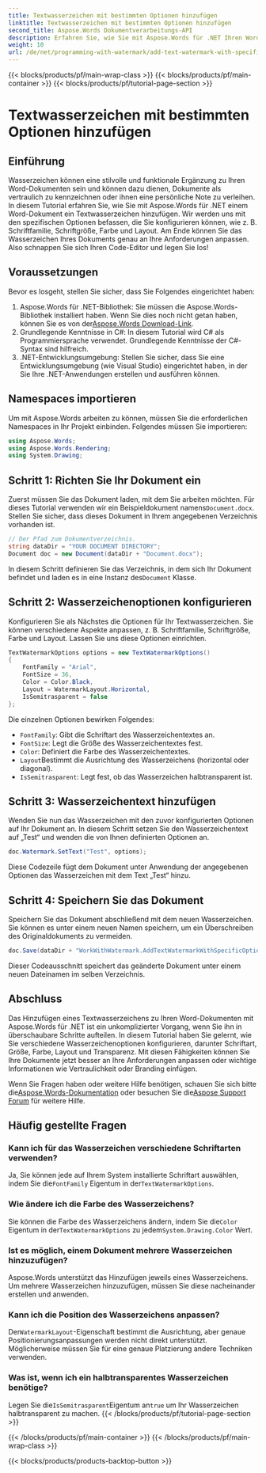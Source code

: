 ```yaml
---
title: Textwasserzeichen mit bestimmten Optionen hinzufügen
linktitle: Textwasserzeichen mit bestimmten Optionen hinzufügen
second_title: Aspose.Words Dokumentverarbeitungs-API
description: Erfahren Sie, wie Sie mit Aspose.Words für .NET Ihren Word-Dokumenten ein Textwasserzeichen mit bestimmten Optionen hinzufügen. Passen Sie Schriftart, Größe, Farbe und Layout einfach an.
weight: 10
url: /de/net/programming-with-watermark/add-text-watermark-with-specific-options/
---
```


{{< blocks/products/pf/main-wrap-class >}}
{{< blocks/products/pf/main-container >}}
{{< blocks/products/pf/tutorial-page-section >}}

# Textwasserzeichen mit bestimmten Optionen hinzufügen

## Einführung

Wasserzeichen können eine stilvolle und funktionale Ergänzung zu Ihren Word-Dokumenten sein und können dazu dienen, Dokumente als vertraulich zu kennzeichnen oder ihnen eine persönliche Note zu verleihen. In diesem Tutorial erfahren Sie, wie Sie mit Aspose.Words für .NET einem Word-Dokument ein Textwasserzeichen hinzufügen. Wir werden uns mit den spezifischen Optionen befassen, die Sie konfigurieren können, wie z. B. Schriftfamilie, Schriftgröße, Farbe und Layout. Am Ende können Sie das Wasserzeichen Ihres Dokuments genau an Ihre Anforderungen anpassen. Also schnappen Sie sich Ihren Code-Editor und legen Sie los!

## Voraussetzungen

Bevor es losgeht, stellen Sie sicher, dass Sie Folgendes eingerichtet haben:

1.  Aspose.Words für .NET-Bibliothek: Sie müssen die Aspose.Words-Bibliothek installiert haben. Wenn Sie dies noch nicht getan haben, können Sie es von der[Aspose.Words Download-Link](https://releases.aspose.com/words/net/).
2. Grundlegende Kenntnisse in C#: In diesem Tutorial wird C# als Programmiersprache verwendet. Grundlegende Kenntnisse der C#-Syntax sind hilfreich.
3. .NET-Entwicklungsumgebung: Stellen Sie sicher, dass Sie eine Entwicklungsumgebung (wie Visual Studio) eingerichtet haben, in der Sie Ihre .NET-Anwendungen erstellen und ausführen können.

## Namespaces importieren

Um mit Aspose.Words arbeiten zu können, müssen Sie die erforderlichen Namespaces in Ihr Projekt einbinden. Folgendes müssen Sie importieren:

```csharp
using Aspose.Words;
using Aspose.Words.Rendering;
using System.Drawing;
```

## Schritt 1: Richten Sie Ihr Dokument ein

 Zuerst müssen Sie das Dokument laden, mit dem Sie arbeiten möchten. Für dieses Tutorial verwenden wir ein Beispieldokument namens`Document.docx`. Stellen Sie sicher, dass dieses Dokument in Ihrem angegebenen Verzeichnis vorhanden ist.

```csharp
// Der Pfad zum Dokumentverzeichnis.
string dataDir = "YOUR DOCUMENT DIRECTORY";
Document doc = new Document(dataDir + "Document.docx");
```

 In diesem Schritt definieren Sie das Verzeichnis, in dem sich Ihr Dokument befindet und laden es in eine Instanz des`Document` Klasse.

## Schritt 2: Wasserzeichenoptionen konfigurieren

Konfigurieren Sie als Nächstes die Optionen für Ihr Textwasserzeichen. Sie können verschiedene Aspekte anpassen, z. B. Schriftfamilie, Schriftgröße, Farbe und Layout. Lassen Sie uns diese Optionen einrichten.

```csharp
TextWatermarkOptions options = new TextWatermarkOptions()
{
    FontFamily = "Arial",
    FontSize = 36,
    Color = Color.Black,
    Layout = WatermarkLayout.Horizontal,
    IsSemitrasparent = false
};
```

Die einzelnen Optionen bewirken Folgendes:
- `FontFamily`: Gibt die Schriftart des Wasserzeichentextes an.
- `FontSize`: Legt die Größe des Wasserzeichentextes fest.
- `Color`: Definiert die Farbe des Wasserzeichentextes.
- `Layout`Bestimmt die Ausrichtung des Wasserzeichens (horizontal oder diagonal).
- `IsSemitrasparent`: Legt fest, ob das Wasserzeichen halbtransparent ist.

## Schritt 3: Wasserzeichentext hinzufügen

Wenden Sie nun das Wasserzeichen mit den zuvor konfigurierten Optionen auf Ihr Dokument an. In diesem Schritt setzen Sie den Wasserzeichentext auf „Test“ und wenden die von Ihnen definierten Optionen an.

```csharp
doc.Watermark.SetText("Test", options);
```

Diese Codezeile fügt dem Dokument unter Anwendung der angegebenen Optionen das Wasserzeichen mit dem Text „Test“ hinzu.

## Schritt 4: Speichern Sie das Dokument

Speichern Sie das Dokument abschließend mit dem neuen Wasserzeichen. Sie können es unter einem neuen Namen speichern, um ein Überschreiben des Originaldokuments zu vermeiden.

```csharp
doc.Save(dataDir + "WorkWithWatermark.AddTextWatermarkWithSpecificOptions.docx");
```

Dieser Codeausschnitt speichert das geänderte Dokument unter einem neuen Dateinamen im selben Verzeichnis.

## Abschluss

Das Hinzufügen eines Textwasserzeichens zu Ihren Word-Dokumenten mit Aspose.Words für .NET ist ein unkomplizierter Vorgang, wenn Sie ihn in überschaubare Schritte aufteilen. In diesem Tutorial haben Sie gelernt, wie Sie verschiedene Wasserzeichenoptionen konfigurieren, darunter Schriftart, Größe, Farbe, Layout und Transparenz. Mit diesen Fähigkeiten können Sie Ihre Dokumente jetzt besser an Ihre Anforderungen anpassen oder wichtige Informationen wie Vertraulichkeit oder Branding einfügen.

 Wenn Sie Fragen haben oder weitere Hilfe benötigen, schauen Sie sich bitte die[Aspose.Words-Dokumentation](https://reference.aspose.com/words/net/) oder besuchen Sie die[Aspose Support Forum](https://forum.aspose.com/c/words/8) für weitere Hilfe.

## Häufig gestellte Fragen

### Kann ich für das Wasserzeichen verschiedene Schriftarten verwenden?

 Ja, Sie können jede auf Ihrem System installierte Schriftart auswählen, indem Sie die`FontFamily` Eigentum in der`TextWatermarkOptions`.

### Wie ändere ich die Farbe des Wasserzeichens?

 Sie können die Farbe des Wasserzeichens ändern, indem Sie die`Color` Eigentum in der`TextWatermarkOptions` zu jedem`System.Drawing.Color` Wert.

### Ist es möglich, einem Dokument mehrere Wasserzeichen hinzuzufügen?

Aspose.Words unterstützt das Hinzufügen jeweils eines Wasserzeichens. Um mehrere Wasserzeichen hinzuzufügen, müssen Sie diese nacheinander erstellen und anwenden.

### Kann ich die Position des Wasserzeichens anpassen?

 Der`WatermarkLayout`-Eigenschaft bestimmt die Ausrichtung, aber genaue Positionierungsanpassungen werden nicht direkt unterstützt. Möglicherweise müssen Sie für eine genaue Platzierung andere Techniken verwenden.

### Was ist, wenn ich ein halbtransparentes Wasserzeichen benötige?

 Legen Sie die`IsSemitrasparent`Eigentum an`true` um Ihr Wasserzeichen halbtransparent zu machen.
{{< /blocks/products/pf/tutorial-page-section >}}

{{< /blocks/products/pf/main-container >}}
{{< /blocks/products/pf/main-wrap-class >}}

{{< blocks/products/products-backtop-button >}}
